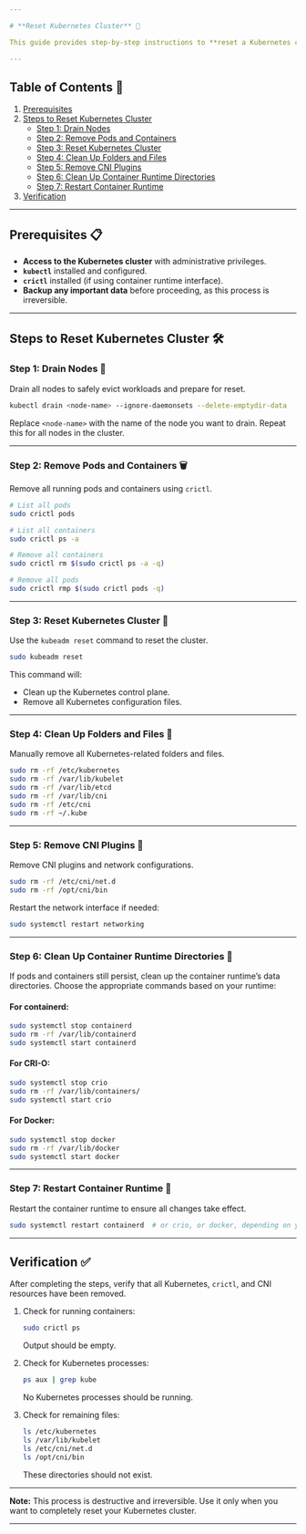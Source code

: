 ```yaml
---

# **Reset Kubernetes Cluster** 🔄

This guide provides step-by-step instructions to **reset a Kubernetes cluster**, including removing all associated folders, `crictl`-related resources, and CNI plugins. Use this guide with caution, as it will completely wipe your cluster configuration and data.

---
```


## **Table of Contents** 📑

1. [Prerequisites](#prerequisites-)
2. [Steps to Reset Kubernetes Cluster](#steps-to-reset-kubernetes-cluster-)
   - [Step 1: Drain Nodes](#step-1-drain-nodes-)
   - [Step 2: Remove Pods and Containers](#step-2-remove-pods-and-containers-)
   - [Step 3: Reset Kubernetes Cluster](#step-3-reset-kubernetes-cluster-)
   - [Step 4: Clean Up Folders and Files](#step-4-clean-up-folders-and-files-)
   - [Step 5: Remove CNI Plugins](#step-5-remove-cni-plugins-)
   - [Step 6: Clean Up Container Runtime Directories](#step-6-clean-up-container-runtime-directories-)
   - [Step 7: Restart Container Runtime](#step-7-restart-container-runtime-)
3. [Verification](#verification-)

---

## **Prerequisites** 📋

- **Access to the Kubernetes cluster** with administrative privileges.
- **`kubectl`** installed and configured.
- **`crictl`** installed (if using container runtime interface).
- **Backup any important data** before proceeding, as this process is irreversible.

---

## **Steps to Reset Kubernetes Cluster** 🛠️

### **Step 1: Drain Nodes** 🚿

Drain all nodes to safely evict workloads and prepare for reset.

```bash
kubectl drain <node-name> --ignore-daemonsets --delete-emptydir-data
```

Replace `<node-name>` with the name of the node you want to drain. Repeat this for all nodes in the cluster.

---

### **Step 2: Remove Pods and Containers** 🗑️

Remove all running pods and containers using `crictl`.

```bash
# List all pods
sudo crictl pods

# List all containers
sudo crictl ps -a

# Remove all containers
sudo crictl rm $(sudo crictl ps -a -q)

# Remove all pods
sudo crictl rmp $(sudo crictl pods -q)
```

---

### **Step 3: Reset Kubernetes Cluster** 🔧

Use the `kubeadm reset` command to reset the cluster.

```bash
sudo kubeadm reset
```

This command will:
- Clean up the Kubernetes control plane.
- Remove all Kubernetes configuration files.

---

### **Step 4: Clean Up Folders and Files** 🧹

Manually remove all Kubernetes-related folders and files.

```bash
sudo rm -rf /etc/kubernetes
sudo rm -rf /var/lib/kubelet
sudo rm -rf /var/lib/etcd
sudo rm -rf /var/lib/cni
sudo rm -rf /etc/cni
sudo rm -rf ~/.kube
```

---

### **Step 5: Remove CNI Plugins** 🔌

Remove CNI plugins and network configurations.

```bash
sudo rm -rf /etc/cni/net.d
sudo rm -rf /opt/cni/bin
```

Restart the network interface if needed:

```bash
sudo systemctl restart networking
```

---

### **Step 6: Clean Up Container Runtime Directories** 🧽

If pods and containers still persist, clean up the container runtime’s data directories. Choose the appropriate commands based on your runtime:

#### **For containerd:**
```bash
sudo systemctl stop containerd
sudo rm -rf /var/lib/containerd
sudo systemctl start containerd
```

#### **For CRI-O:**
```bash
sudo systemctl stop crio
sudo rm -rf /var/lib/containers/
sudo systemctl start crio
```

#### **For Docker:**
```bash
sudo systemctl stop docker
sudo rm -rf /var/lib/docker
sudo systemctl start docker
```

---

### **Step 7: Restart Container Runtime** 🔄

Restart the container runtime to ensure all changes take effect.

```bash
sudo systemctl restart containerd  # or crio, or docker, depending on your runtime
```

---

## **Verification** ✅

After completing the steps, verify that all Kubernetes, `crictl`, and CNI resources have been removed.

1. Check for running containers:
   ```bash
   sudo crictl ps
   ```
   Output should be empty.

2. Check for Kubernetes processes:
   ```bash
   ps aux | grep kube
   ```
   No Kubernetes processes should be running.

3. Check for remaining files:
   ```bash
   ls /etc/kubernetes
   ls /var/lib/kubelet
   ls /etc/cni/net.d
   ls /opt/cni/bin
   ```
   These directories should not exist.

---

**Note:** This process is destructive and irreversible. Use it only when you want to completely reset your Kubernetes cluster.

---
